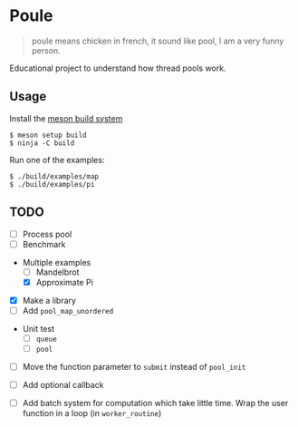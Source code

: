 # Poule

> poule means chicken in french, it sound like pool, I am a very funny person.

Educational project to understand how thread pools work.

## Usage

Install the [meson build system][1]

```
$ meson setup build
$ ninja -C build
```

Run one of the examples:

```
$ ./build/examples/map
$ ./build/examples/pi
```

## TODO

- [ ] Process pool
- [ ] Benchmark
- Multiple examples
     - [ ] Mandelbrot
     - [x] Approximate Pi
- [x] Make a library
- [ ] Add `pool_map_unordered`
- Unit test
     - [ ] `queue`
     - [ ] `pool`
- [ ] Move the function parameter to `submit` instead of `pool_init`
- [ ] Add optional callback
- [ ] Add batch system for computation which take little time.
      Wrap the user function in a loop (in `worker_routine`)



[1]: https://mesonbuild.com/index.html

